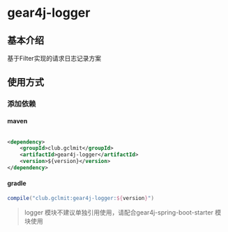 # gear4j-logger

## 基本介绍

基于Filter实现的请求日志记录方案

## 使用方式

### 添加依赖

#### maven

```xml

<dependency>
    <groupId>club.gclmit</groupId>
    <artifactId>gear4j-logger</artifactId>
    <version>${version}</version>
</dependency>
```

#### gradle

```groovy
compile("club.gclmit:gear4j-logger:${version}")
```

> logger 模块不建议单独引用使用，请配合gear4j-spring-boot-starter 模块使用

